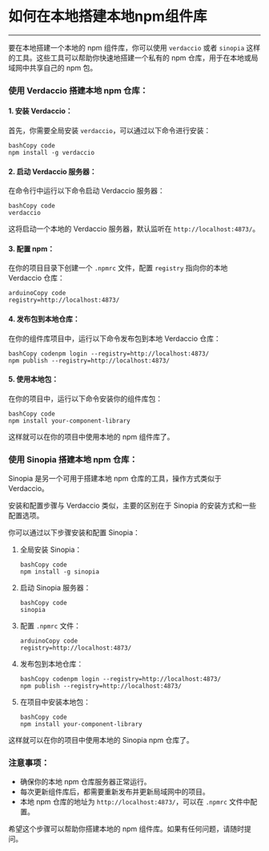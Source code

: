 # 如何在本地搭建本地npm组件库

------

要在本地搭建一个本地的 npm 组件库，你可以使用 `verdaccio` 或者 `sinopia` 这样的工具。这些工具可以帮助你快速地搭建一个私有的 npm 仓库，用于在本地或局域网中共享自己的 npm 包。

### 使用 Verdaccio 搭建本地 npm 仓库：

#### 1. 安装 Verdaccio：

首先，你需要全局安装 `verdaccio`，可以通过以下命令进行安装：

```
bashCopy code
npm install -g verdaccio
```

#### 2. 启动 Verdaccio 服务器：

在命令行中运行以下命令启动 Verdaccio 服务器：

```
bashCopy code
verdaccio
```

这将启动一个本地的 Verdaccio 服务器，默认监听在 `http://localhost:4873/`。

#### 3. 配置 npm：

在你的项目目录下创建一个 `.npmrc` 文件，配置 `registry` 指向你的本地 Verdaccio 仓库：

```
arduinoCopy code
registry=http://localhost:4873/
```

#### 4. 发布包到本地仓库：

在你的组件库项目中，运行以下命令发布包到本地 Verdaccio 仓库：

```
bashCopy codenpm login --registry=http://localhost:4873/
npm publish --registry=http://localhost:4873/
```

#### 5. 使用本地包：

在你的项目中，运行以下命令安装你的组件库包：

```
bashCopy code
npm install your-component-library
```

这样就可以在你的项目中使用本地的 npm 组件库了。

### 使用 Sinopia 搭建本地 npm 仓库：

Sinopia 是另一个可用于搭建本地 npm 仓库的工具，操作方式类似于 Verdaccio。

安装和配置步骤与 Verdaccio 类似，主要的区别在于 Sinopia 的安装方式和一些配置选项。

你可以通过以下步骤安装和配置 Sinopia：

1. 全局安装 Sinopia：

   ```
   bashCopy code
   npm install -g sinopia
   ```

2. 启动 Sinopia 服务器：

   ```
   bashCopy code
   sinopia
   ```

3. 配置 `.npmrc` 文件：

   ```
   arduinoCopy code
   registry=http://localhost:4873/
   ```

4. 发布包到本地仓库：

   ```
   bashCopy codenpm login --registry=http://localhost:4873/
   npm publish --registry=http://localhost:4873/
   ```

5. 在项目中安装本地包：

   ```
   bashCopy code
   npm install your-component-library
   ```

这样就可以在你的项目中使用本地的 Sinopia npm 仓库了。

### 注意事项：

- 确保你的本地 npm 仓库服务器正常运行。
- 每次更新组件库后，都需要重新发布并更新局域网中的项目。
- 本地 npm 仓库的地址为 `http://localhost:4873/`，可以在 `.npmrc` 文件中配置。

希望这个步骤可以帮助你搭建本地的 npm 组件库。如果有任何问题，请随时提问。